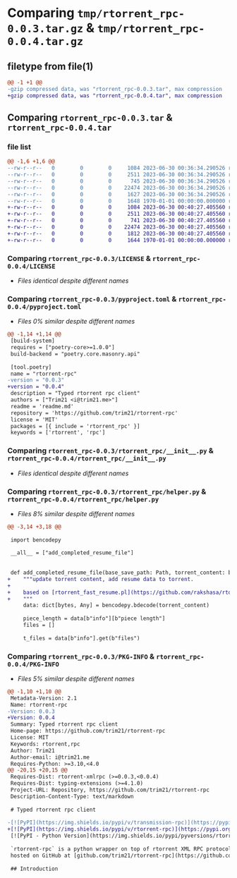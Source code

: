 # Comparing `tmp/rtorrent_rpc-0.0.3.tar.gz` & `tmp/rtorrent_rpc-0.0.4.tar.gz`

## filetype from file(1)

```diff
@@ -1 +1 @@
-gzip compressed data, was "rtorrent_rpc-0.0.3.tar", max compression
+gzip compressed data, was "rtorrent_rpc-0.0.4.tar", max compression
```

## Comparing `rtorrent_rpc-0.0.3.tar` & `rtorrent_rpc-0.0.4.tar`

### file list

```diff
@@ -1,6 +1,6 @@
--rw-r--r--   0        0        0     1084 2023-06-30 00:36:34.290526 rtorrent_rpc-0.0.3/LICENSE
--rw-r--r--   0        0        0     2511 2023-06-30 00:36:34.290526 rtorrent_rpc-0.0.3/pyproject.toml
--rw-r--r--   0        0        0      745 2023-06-30 00:36:34.290526 rtorrent_rpc-0.0.3/readme.md
--rw-r--r--   0        0        0    22474 2023-06-30 00:36:34.290526 rtorrent_rpc-0.0.3/rtorrent_rpc/__init__.py
--rw-r--r--   0        0        0     1627 2023-06-30 00:36:34.290526 rtorrent_rpc-0.0.3/rtorrent_rpc/helper.py
--rw-r--r--   0        0        0     1648 1970-01-01 00:00:00.000000 rtorrent_rpc-0.0.3/PKG-INFO
+-rw-r--r--   0        0        0     1084 2023-06-30 00:40:27.405560 rtorrent_rpc-0.0.4/LICENSE
+-rw-r--r--   0        0        0     2511 2023-06-30 00:40:27.405560 rtorrent_rpc-0.0.4/pyproject.toml
+-rw-r--r--   0        0        0      741 2023-06-30 00:40:27.405560 rtorrent_rpc-0.0.4/readme.md
+-rw-r--r--   0        0        0    22474 2023-06-30 00:40:27.405560 rtorrent_rpc-0.0.4/rtorrent_rpc/__init__.py
+-rw-r--r--   0        0        0     1812 2023-06-30 00:40:27.405560 rtorrent_rpc-0.0.4/rtorrent_rpc/helper.py
+-rw-r--r--   0        0        0     1644 1970-01-01 00:00:00.000000 rtorrent_rpc-0.0.4/PKG-INFO
```

### Comparing `rtorrent_rpc-0.0.3/LICENSE` & `rtorrent_rpc-0.0.4/LICENSE`

 * *Files identical despite different names*

### Comparing `rtorrent_rpc-0.0.3/pyproject.toml` & `rtorrent_rpc-0.0.4/pyproject.toml`

 * *Files 0% similar despite different names*

```diff
@@ -1,14 +1,14 @@
 [build-system]
 requires = ["poetry-core>=1.0.0"]
 build-backend = "poetry.core.masonry.api"
 
 [tool.poetry]
 name = "rtorrent-rpc"
-version = "0.0.3"
+version = "0.0.4"
 description = "Typed rtorrent rpc client"
 authors = ["Trim21 <i@trim21.me>"]
 readme = 'readme.md'
 repository = 'https://github.com/trim21/rtorrent-rpc'
 license = 'MIT'
 packages = [{ include = 'rtorrent_rpc' }]
 keywords = ['rtorrent', 'rpc']
```

### Comparing `rtorrent_rpc-0.0.3/rtorrent_rpc/__init__.py` & `rtorrent_rpc-0.0.4/rtorrent_rpc/__init__.py`

 * *Files identical despite different names*

### Comparing `rtorrent_rpc-0.0.3/rtorrent_rpc/helper.py` & `rtorrent_rpc-0.0.4/rtorrent_rpc/helper.py`

 * *Files 8% similar despite different names*

```diff
@@ -3,14 +3,18 @@
 
 import bencodepy
 
 __all__ = ["add_completed_resume_file"]
 
 
 def add_completed_resume_file(base_save_path: Path, torrent_content: bytes) -> bytes:
+    """update torrent content, add resume data to torrent.
+
+    based on [rtorrent_fast_resume.pl](https://github.com/rakshasa/rtorrent/blob/master/doc/rtorrent_fast_resume.pl)
+    """
     data: dict[bytes, Any] = bencodepy.bdecode(torrent_content)
 
     piece_length = data[b"info"][b"piece length"]
     files = []
 
     t_files = data[b"info"].get(b"files")
```

### Comparing `rtorrent_rpc-0.0.3/PKG-INFO` & `rtorrent_rpc-0.0.4/PKG-INFO`

 * *Files 5% similar despite different names*

```diff
@@ -1,10 +1,10 @@
 Metadata-Version: 2.1
 Name: rtorrent-rpc
-Version: 0.0.3
+Version: 0.0.4
 Summary: Typed rtorrent rpc client
 Home-page: https://github.com/trim21/rtorrent-rpc
 License: MIT
 Keywords: rtorrent,rpc
 Author: Trim21
 Author-email: i@trim21.me
 Requires-Python: >=3.10,<4.0
@@ -20,15 +20,15 @@
 Requires-Dist: rtorrent-xmlrpc (>=0.0.3,<0.0.4)
 Requires-Dist: typing-extensions (>=4.1.0)
 Project-URL: Repository, https://github.com/trim21/rtorrent-rpc
 Description-Content-Type: text/markdown
 
 # Typed rtorrent rpc client
 
-[![PyPI](https://img.shields.io/pypi/v/transmission-rpc)](https://pypi.org/project/rtorrent-rpc/)
+[![PyPI](https://img.shields.io/pypi/v/rtorrent-rpc)](https://pypi.org/project/rtorrent-rpc/)
 [![PyPI - Python Version](https://img.shields.io/pypi/pyversions/rtorrent-rpc)](https://pypi.org/project/rtorrent-rpc/)
 
 `rtorrent-rpc` is a python wrapper on top of rtorrent XML RPC protocol,
 hosted on GitHub at [github.com/trim21/rtorrent-rpc](https://github.com/trim21/rtorrent-rpc)
 
 ## Introduction
```

